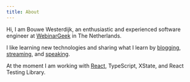 ```yaml
---
title: About
---
```


Hi, I am Bouwe Westerdijk, an enthusiastic and experienced software engineer at
<a href="https://webinargeek.com" target="_blank">WebinarGeek</a> in The Netherlands.

I like learning new technologies and sharing what I learn by <a href="/blog">blogging</a>, <a href="/videos">streaming</a>, and
<a href="/speaking">speaking</a>.

At the moment I am working with <a href="/react">React</a>, TypeScript, XState, and React Testing Library.
